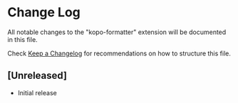 # Change Log

All notable changes to the "kopo-formatter" extension will be documented in this file.

Check [Keep a Changelog](http://keepachangelog.com/) for recommendations on how to structure this file.

## [Unreleased]

- Initial release